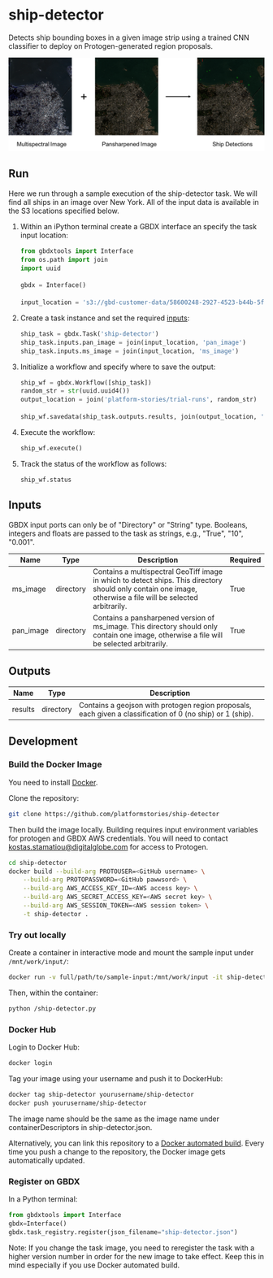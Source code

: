 # ship-detector

Detects ship bounding boxes in a given image strip using a trained CNN classifier to deploy on Protogen-generated region proposals.

<img src='images/ship-detector.png' width=700>

## Run

Here we run through a sample execution of the ship-detector task. We will find all ships in an image over New York. All of the input data is available in the S3 locations specified below.


1. Within an iPython terminal create a GBDX interface an specify the task input location:  

    ```python
    from gbdxtools import Interface
    from os.path import join
    import uuid

    gbdx = Interface()

    input_location = 's3://gbd-customer-data/58600248-2927-4523-b44b-5fec3d278c09/platform-stories/ship-detector/'
    ```

2. Create a task instance and set the required [inputs](#inputs):  

    ```python
    ship_task = gbdx.Task('ship-detector')
    ship_task.inputs.pan_image = join(input_location, 'pan_image')
    ship_task.inputs.ms_image = join(input_location, 'ms_image')
    ```

3. Initialize a workflow and specify where to save the output:  

    ```python
    ship_wf = gbdx.Workflow([ship_task])
    random_str = str(uuid.uuid4())
    output_location = join('platform-stories/trial-runs', random_str)

    ship_wf.savedata(ship_task.outputs.results, join(output_location, 'ship_detections'))
    ```

5. Execute the workflow:  

    ```python
    ship_wf.execute()
    ```

6. Track the status of the workflow as follows:

    ```python
    ship_wf.status
    ```


## Inputs

GBDX input ports can only be of "Directory" or "String" type. Booleans, integers and floats are passed to the task as strings, e.g., "True", "10", "0.001".

| Name  | Type | Description | Required |
|---|---|---|---|
| ms_image | directory | Contains a multispectral GeoTiff image in which to detect ships. This directory should only contain one image, otherwise a file will be selected arbitrarily. | True |
| pan_image | directory | Contains a pansharpened version of ms_image. This directory should only contain one image, otherwise a file will be selected arbitrarily. | True |

## Outputs

| Name  | Type | Description |
|---|---|---|
| results | directory | Contains a geojson with protogen region proposals, each given a classification of 0 (no ship) or 1 (ship). |


## Development

### Build the Docker Image

You need to install [Docker](https://docs.docker.com/engine/installation).

Clone the repository:

```bash
git clone https://github.com/platformstories/ship-detector
```

Then build the image locally. Building requires input environment variables for protogen and GBDX AWS credentials. You will need to contact kostas.stamatiou@digitalglobe.com for access to Protogen.

```bash
cd ship-detector
docker build --build-arg PROTOUSER=<GitHub username> \
    --build-arg PROTOPASSWORD=<GitHub pawwsord> \
    --build-arg AWS_ACCESS_KEY_ID=<AWS access key> \
    --build-arg AWS_SECRET_ACCESS_KEY=<AWS secret key> \
    --build-arg AWS_SESSION_TOKEN=<AWS session token> \
    -t ship-detector .
```

### Try out locally

Create a container in interactive mode and mount the sample input under `/mnt/work/input/`:

```bash
docker run -v full/path/to/sample-input:/mnt/work/input -it ship-detector
```

Then, within the container:

```bash
python /ship-detector.py
```

### Docker Hub

Login to Docker Hub:

```bash
docker login
```

Tag your image using your username and push it to DockerHub:

```bash
docker tag ship-detector yourusername/ship-detector
docker push yourusername/ship-detector
```

The image name should be the same as the image name under containerDescriptors in ship-detector.json.

Alternatively, you can link this repository to a [Docker automated build](https://docs.docker.com/docker-hub/builds/). Every time you push a change to the repository, the Docker image gets automatically updated.
### Register on GBDX

In a Python terminal:
```python
from gbdxtools import Interface
gbdx=Interface()
gbdx.task_registry.register(json_filename="ship-detector.json")
```

Note: If you change the task image, you need to reregister the task with a higher version number in order for the new image to take effect. Keep this in mind especially if you use Docker automated build.


